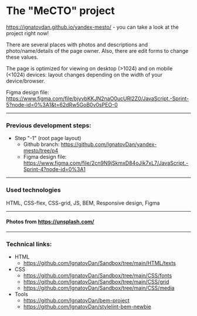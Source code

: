 # The "MeCTO" project

https://ignatovdan.github.io/yandex-mesto/ - you can take a look at the project right now!

There are several places with photos and descriptions and photo/name/details of the page owner.
Also, there are edit forms to change these values.

The page is optimized for viewing on desktop (>1024) and on mobile (<1024) devices: layout changes depending on the width of your device/browser.

Figma design file: https://www.figma.com/file/bjyvbKKJN2naO0ucURl2Z0/JavaScript.-Sprint-5?node-id=0%3A1&t=62dRw5GoB0v0sPEO-0

---
### Previous development steps:
  - Step "-1" (root page layout)
    - Github branch: https://github.com/IgnatovDan/yandex-mesto/tree/p4
    - Figma design file: https://www.figma.com/file/2cn9N9jSkmxD84oJik7xL7/JavaScript.-Sprint-4?node-id=0%3A1
---
### Used technologies
HTML, CSS-flex, CSS-grid, JS, BEM, Responsive design, Figma

---
#### Photos from https://unsplash.com/

---
### Technical links:

- HTML
  - https://github.com/IgnatovDan/Sandbox/tree/main/HTML/texts
- CSS
  - https://github.com/IgnatovDan/Sandbox/tree/main/CSS/fonts
  - https://github.com/IgnatovDan/Sandbox/tree/main/CSS/grid
  - https://github.com/IgnatovDan/Sandbox/tree/main/CSS/media
- Tools
  - https://github.com/IgnatovDan/bem-project
  - https://github.com/IgnatovDan/stylelint-bem-newbie
